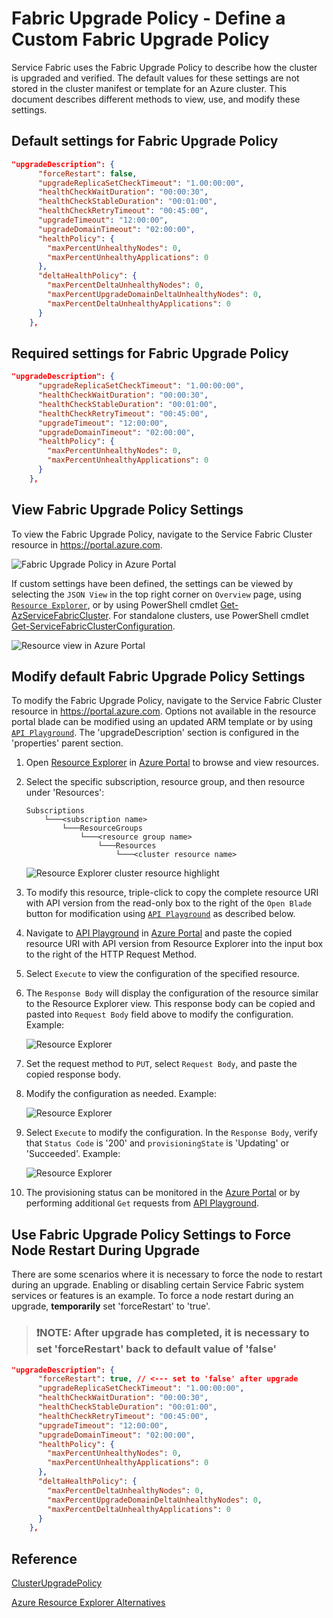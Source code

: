 # Fabric Upgrade Policy - Define a Custom Fabric Upgrade Policy

Service Fabric uses the Fabric Upgrade Policy to describe how the cluster is upgraded and verified. The default values for these settings are not stored in the cluster manifest or template for an Azure cluster. This document describes different methods to view, use, and modify these settings.

## Default settings for Fabric Upgrade Policy

```json
"upgradeDescription": {
      "forceRestart": false,
      "upgradeReplicaSetCheckTimeout": "1.00:00:00",
      "healthCheckWaitDuration": "00:00:30",
      "healthCheckStableDuration": "00:01:00",
      "healthCheckRetryTimeout": "00:45:00",
      "upgradeTimeout": "12:00:00",
      "upgradeDomainTimeout": "02:00:00",
      "healthPolicy": {
        "maxPercentUnhealthyNodes": 0,
        "maxPercentUnhealthyApplications": 0
      },
      "deltaHealthPolicy": {
        "maxPercentDeltaUnhealthyNodes": 0,
        "maxPercentUpgradeDomainDeltaUnhealthyNodes": 0,
        "maxPercentDeltaUnhealthyApplications": 0
      }
    },
```

## Required settings for Fabric Upgrade Policy

```json
"upgradeDescription": {
      "upgradeReplicaSetCheckTimeout": "1.00:00:00",
      "healthCheckWaitDuration": "00:00:30",
      "healthCheckStableDuration": "00:01:00",
      "healthCheckRetryTimeout": "00:45:00",
      "upgradeTimeout": "12:00:00",
      "upgradeDomainTimeout": "02:00:00",
      "healthPolicy": {
        "maxPercentUnhealthyNodes": 0,
        "maxPercentUnhealthyApplications": 0
      }
    },
```

## View Fabric Upgrade Policy Settings

To view the Fabric Upgrade Policy, navigate to the Service Fabric Cluster resource in <https://portal.azure.com>.

![Fabric Upgrade Policy in Azure Portal](../media/portal-upgrade-policy1.png)

If custom settings have been defined, the settings can be viewed by selecting the `JSON View` in the top right corner on `Overview` page, using [`Resource Explorer`](https://portal.azure.com/#view/HubsExtension/ArmExplorerBlade), or by using PowerShell cmdlet [Get-AzServiceFabricCluster](https://docs.microsoft.com/powershell/module/az.servicefabric/get-azservicefabriccluster). For standalone clusters, use PowerShell cmdlet [Get-ServiceFabricClusterConfiguration](https://docs.microsoft.com/powershell/module/servicefabric/get-servicefabricclusterconfiguration?view=azureservicefabricps).

![Resource view in Azure Portal](../media/resource-explorer-steps/portal-resource-view.png)

## Modify default Fabric Upgrade Policy Settings

To modify the Fabric Upgrade Policy, navigate to the Service Fabric Cluster resource in <https://portal.azure.com>. Options not available in the resource portal blade can be modified using an updated ARM template or by using [`API Playground`](https://portal.azure.com/#view/Microsoft_Azure_Resources/ArmPlayground). The 'upgradeDescription' section is configured in the 'properties' parent section.

1. Open [Resource Explorer](https://portal.azure.com/#view/HubsExtension/ArmExplorerBlade) in [Azure Portal](https://portal.azure.com/) to browse and view resources.

1. Select the specific subscription, resource group, and then resource under 'Resources':

    ```text
    Subscriptions
        └───<subscription name>
            └───ResourceGroups
                └───<resource group name>
                    └───Resources
                        └───<cluster resource name>
    ```

    ![Resource Explorer cluster resource highlight](../media/resource-explorer-steps/portal-resource-explorer-cluster-resource-highlight.png)

1. To modify this resource, triple-click to copy the complete resource URI with API version from the read-only box to the right of the `Open Blade` button for modification using [`API Playground`](https://portal.azure.com/#view/Microsoft_Azure_Resources/ArmPlayground) as described below.

1. Navigate to [API Playground](https://ms.portal.azure.com/#view/Microsoft_Azure_Resources/ArmPlayground) in [Azure Portal](https://portal.azure.com/) and paste the copied resource URI with API version from Resource Explorer into the input box to the right of the HTTP Request Method.

1. Select `Execute` to view the configuration of the specified resource.

1. The `Response Body` will display the configuration of the resource similar to the Resource Explorer view. This response body can be copied and pasted into `Request Body` field above to modify the configuration. Example:

    ![Resource Explorer](../media/resource-explorer-steps/api-playground-cluster-get.png)

1. Set the request method to `PUT`, select `Request Body`, and paste the copied response body.

1. Modify the configuration as needed. Example:

    ![Resource Explorer](../media/resource-explorer-steps/api-playground-cluster-put.png)

1. Select `Execute` to modify the configuration. In the `Response Body`, verify that `Status Code` is '200' and `provisioningState` is 'Updating' or 'Succeeded'. Example:

    ![Resource Explorer](../media/resource-explorer-steps/api-playground-cluster-put-response.png)

1. The provisioning status can be monitored in the [Azure Portal](https://portal.azure.com/) or by performing additional `Get` requests from [API Playground](https://ms.portal.azure.com/#view/Microsoft_Azure_Resources/ArmPlayground).

## Use Fabric Upgrade Policy Settings to Force Node Restart During Upgrade

There are some scenarios where it is necessary to force the node to restart during an upgrade. Enabling or disabling certain Service Fabric system services or features is an example. To force a node restart during an upgrade, **temporarily** set 'forceRestart' to 'true'.

> ### :exclamation:NOTE: After upgrade has completed, it is necessary to set 'forceRestart' back to default value of 'false'

```json
"upgradeDescription": {
      "forceRestart": true, // <--- set to 'false' after upgrade
      "upgradeReplicaSetCheckTimeout": "1.00:00:00",
      "healthCheckWaitDuration": "00:00:30",
      "healthCheckStableDuration": "00:01:00",
      "healthCheckRetryTimeout": "00:45:00",
      "upgradeTimeout": "12:00:00",
      "upgradeDomainTimeout": "02:00:00",
      "healthPolicy": {
        "maxPercentUnhealthyNodes": 0,
        "maxPercentUnhealthyApplications": 0
      },
      "deltaHealthPolicy": {
        "maxPercentDeltaUnhealthyNodes": 0,
        "maxPercentUpgradeDomainDeltaUnhealthyNodes": 0,
        "maxPercentDeltaUnhealthyApplications": 0
      }
    },
```

## Reference

[ClusterUpgradePolicy](https://docs.microsoft.com/en-us/dotnet/api/microsoft.azure.management.servicefabric.models.clusterupgradepolicy?view=azure-dotnet)

[Azure Resource Explorer Alternatives](./resource-explorer-steps.md)
